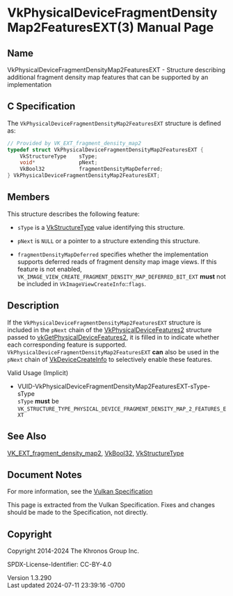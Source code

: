 # VkPhysicalDeviceFragmentDensityMap2FeaturesEXT(3) Manual Page

## Name

VkPhysicalDeviceFragmentDensityMap2FeaturesEXT - Structure describing
additional fragment density map features that can be supported by an
implementation



## <a href="#_c_specification" class="anchor"></a>C Specification

The `VkPhysicalDeviceFragmentDensityMap2FeaturesEXT` structure is
defined as:

``` c
// Provided by VK_EXT_fragment_density_map2
typedef struct VkPhysicalDeviceFragmentDensityMap2FeaturesEXT {
    VkStructureType    sType;
    void*              pNext;
    VkBool32           fragmentDensityMapDeferred;
} VkPhysicalDeviceFragmentDensityMap2FeaturesEXT;
```

## <a href="#_members" class="anchor"></a>Members

This structure describes the following feature:

- `sType` is a [VkStructureType](https://registry.khronos.org/vulkan/specs/1.3-extensions/man/html/VkStructureType.html) value identifying
  this structure.

- `pNext` is `NULL` or a pointer to a structure extending this
  structure.

- <span id="features-fragmentDensityMapDeferred"></span>
  `fragmentDensityMapDeferred` specifies whether the implementation
  supports deferred reads of fragment density map image views. If this
  feature is not enabled,
  `VK_IMAGE_VIEW_CREATE_FRAGMENT_DENSITY_MAP_DEFERRED_BIT_EXT` **must**
  not be included in `VkImageViewCreateInfo`::`flags`.

## <a href="#_description" class="anchor"></a>Description

If the `VkPhysicalDeviceFragmentDensityMap2FeaturesEXT` structure is
included in the `pNext` chain of the
[VkPhysicalDeviceFeatures2](https://registry.khronos.org/vulkan/specs/1.3-extensions/man/html/VkPhysicalDeviceFeatures2.html) structure
passed to
[vkGetPhysicalDeviceFeatures2](https://registry.khronos.org/vulkan/specs/1.3-extensions/man/html/vkGetPhysicalDeviceFeatures2.html), it is
filled in to indicate whether each corresponding feature is supported.
`VkPhysicalDeviceFragmentDensityMap2FeaturesEXT` **can** also be used in
the `pNext` chain of [VkDeviceCreateInfo](https://registry.khronos.org/vulkan/specs/1.3-extensions/man/html/VkDeviceCreateInfo.html) to
selectively enable these features.

Valid Usage (Implicit)

- <a
  href="#VUID-VkPhysicalDeviceFragmentDensityMap2FeaturesEXT-sType-sType"
  id="VUID-VkPhysicalDeviceFragmentDensityMap2FeaturesEXT-sType-sType"></a>
  VUID-VkPhysicalDeviceFragmentDensityMap2FeaturesEXT-sType-sType  
  `sType` **must** be
  `VK_STRUCTURE_TYPE_PHYSICAL_DEVICE_FRAGMENT_DENSITY_MAP_2_FEATURES_EXT`

## <a href="#_see_also" class="anchor"></a>See Also

[VK_EXT_fragment_density_map2](https://registry.khronos.org/vulkan/specs/1.3-extensions/man/html/VK_EXT_fragment_density_map2.html),
[VkBool32](https://registry.khronos.org/vulkan/specs/1.3-extensions/man/html/VkBool32.html), [VkStructureType](https://registry.khronos.org/vulkan/specs/1.3-extensions/man/html/VkStructureType.html)

## <a href="#_document_notes" class="anchor"></a>Document Notes

For more information, see the <a
href="https://registry.khronos.org/vulkan/specs/1.3-extensions/html/vkspec.html#VkPhysicalDeviceFragmentDensityMap2FeaturesEXT"
target="_blank" rel="noopener">Vulkan Specification</a>

This page is extracted from the Vulkan Specification. Fixes and changes
should be made to the Specification, not directly.

## <a href="#_copyright" class="anchor"></a>Copyright

Copyright 2014-2024 The Khronos Group Inc.

SPDX-License-Identifier: CC-BY-4.0

Version 1.3.290  
Last updated 2024-07-11 23:39:16 -0700
